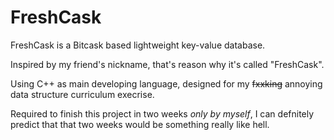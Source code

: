 FreshCask
=======

FreshCask is a Bitcask based lightweight key-value database. 

Inspired by my friend's nickname, that's reason why it's called "FreshCask".

Using C++ as main developing language, designed for my ~~fxxking~~ annoying data structure curriculum execrise.

Required to finish this project in two weeks *only by myself*, I can defnitely predict that that two weeks would be something really like hell.
